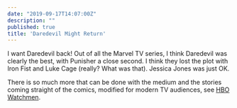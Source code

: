 ```yaml
---
date: "2019-09-17T14:07:00Z"
description: ""
published: true
title: 'Daredevil Might Return'
---
```


I want Daredevil back! Out of all the Marvel TV series, I think Daredevil was clearly the best, with Punisher a close second. I think they lost the plot with Iron Fist and Luke Cage (really? What was that). Jessica Jones was just OK.

There is so much more that can be done with the medium and the stories coming straight of the comics, modified for modern TV audiences, see [HBO Watchmen][1].

[1]: https://www.hbo.com/watchmen